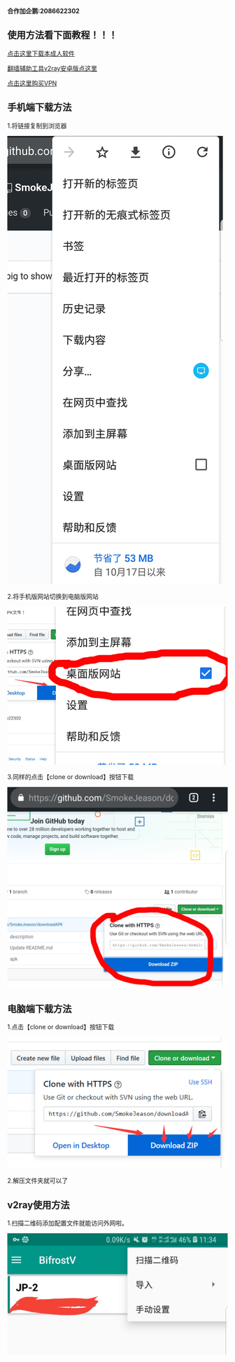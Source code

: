 **合作加企鹅:2086622302**

使用方法看下面教程！！！
-----------

[点击这里下载本成人软件](https://share.weiyun.com/5CfoY3i)

[翻墙辅助工具v2ray安卓版点这里](https://share.weiyun.com/5BwzM8Z)

[点击这里购买VPN](https://client.kkfast.com/aff.php?aff=46)

手机端下载方法
-----------

1.将链接复制到浏览器

![image](https://github.com/SmokeJeason/downloadAPK/raw/master/images/phoneDownload1.jpg)

2.将手机版网站切换到电脑版网站

![image](https://github.com/SmokeJeason/downloadAPK/raw/master/images/phoneDownload2.jpg)

3.同样的点击【clone or download】按钮下载

![image](https://github.com/SmokeJeason/downloadAPK/raw/master/images/phoneDownload3.jpg)




电脑端下载方法
-----------

1.点击【clone or download】按钮下载

![image](https://github.com/SmokeJeason/downloadAPK/raw/master/images/pcDownload.png)

2.解压文件夹就可以了




v2ray使用方法
-----------

1.扫描二维码添加配置文件就能访问外网啦。

![image](https://github.com/SmokeJeason/downloadAPK/raw/master/images/BifrostV.jpg)

